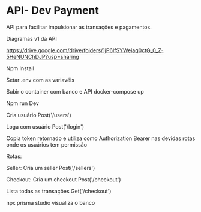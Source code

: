 # API- Dev Payment
API para facilitar impulsionar as transações e pagamentos.

Diagramas v1 da API 

https://drive.google.com/drive/folders/1jP6IfSYWeiaq0ctG_0_Z-5HeNUNChDJP?usp=sharing

Npm Install

Setar .env com as variavéis 

Subir o container com banco e API
docker-compose up

Npm run Dev

Cria usuário
Post('/users')

Loga com usuário
Post('/login')

Copia token retornado e utiliza como Authorization Bearer nas devidas rotas onde os usuários tem permissão

Rotas:

Seller:
Cria um seller
Post('/sellers')


Checkout:
Cria um checkout
Post('/checkout')

Lista todas as transações 
Get('/checkout')

npx prisma studio visualiza o banco
